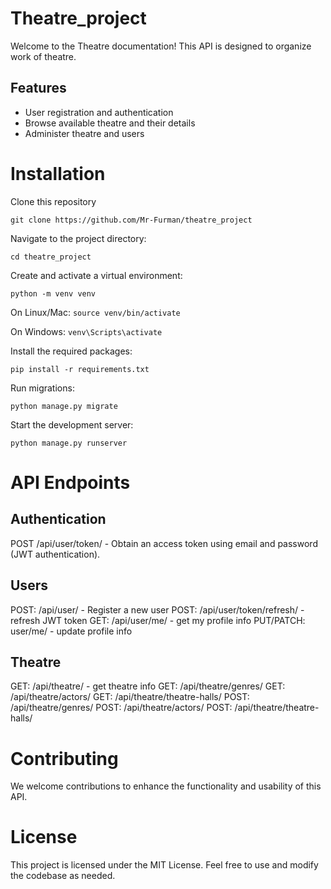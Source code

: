 # Theatre_project

Welcome to the Theatre documentation! This API is designed to organize work of theatre. 

## Features
* User registration and authentication
* Browse available theatre and their details
* Administer theatre and users

# Installation
Clone this repository

`git clone https://github.com/Mr-Furman/theatre_project`

Navigate to the project directory: 

`cd theatre_project`

Create and activate a virtual environment:

`python -m venv venv`

On Linux/Mac: `source venv/bin/activate`

On Windows: `venv\Scripts\activate`

Install the required packages: 

`pip install -r requirements.txt`

Run migrations: 

`python manage.py migrate`


Start the development server:

`python manage.py runserver`

# API Endpoints
## Authentication
POST /api/user/token/ - Obtain an access token using email and password (JWT 
authentication).
## Users
POST: /api/user/ - Register a new user
POST: /api/user/token/refresh/ - refresh JWT token
GET: /api/user/me/ - get my profile info
PUT/PATCH: user/me/ - update profile info 

## Theatre
GET: /api/theatre/ - get theatre info
GET: /api/theatre/genres/
GET: /api/theatre/actors/
GET: /api/theatre/theatre-halls/
POST: /api/theatre/genres/
POST: /api/theatre/actors/
POST: /api/theatre/theatre-halls/

# Contributing
We welcome contributions to enhance the functionality and usability of this API.

# License
This project is licensed under the MIT License. Feel free to use and modify the codebase as needed.
